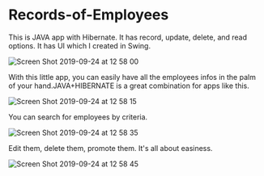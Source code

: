 # Records-of-Employees
This is JAVA app with Hibernate. It has record, update, delete, and read options. It has UI which I created in Swing.

![Screen Shot 2019-09-24 at 12 58 00](https://user-images.githubusercontent.com/49531974/65508415-70e30200-ded0-11e9-9653-7c89b3c1cd24.png)

With this little app, you can easily have all the employees infos in the palm of your hand.JAVA+HIBERNATE is a great combination for apps like this.

![Screen Shot 2019-09-24 at 12 58 15](https://user-images.githubusercontent.com/49531974/65508417-72142f00-ded0-11e9-8c95-f574571a047a.png)

You can search for employees by criteria.

![Screen Shot 2019-09-24 at 12 58 35](https://user-images.githubusercontent.com/49531974/65508420-73455c00-ded0-11e9-9678-2b33af220651.png)

Edit them, delete them, promote them. 
It's all about easiness.

![Screen Shot 2019-09-24 at 12 58 45](https://user-images.githubusercontent.com/49531974/65508425-75a7b600-ded0-11e9-80d6-9c229ad628b9.png)
